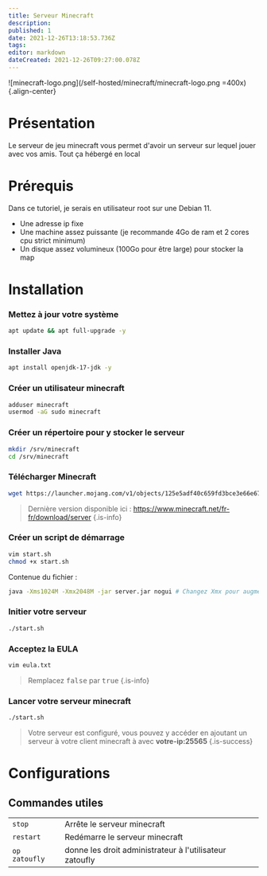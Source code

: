 ```yaml
---
title: Serveur Minecraft
description: 
published: 1
date: 2021-12-26T13:18:53.736Z
tags: 
editor: markdown
dateCreated: 2021-12-26T09:27:00.078Z
---
```


![minecraft-logo.png](/self-hosted/minecraft/minecraft-logo.png =400x){.align-center}
 
# Présentation
Le serveur de jeu minecraft vous permet d'avoir un serveur sur lequel jouer avec vos amis. Tout ça hébergé en local
 
# Prérequis
Dans ce tutoriel, je serais en utilisateur root sur une Debian 11.
- Une adresse ip fixe
- Une machine assez puissante (je recommande 4Go de ram et 2 cores cpu strict minimum)
- Un disque assez volumineux (100Go pour être large) pour stocker la map
 
# Installation
### Mettez à jour votre système
```bash
apt update && apt full-upgrade -y
```
### Installer Java
```bash
apt install openjdk-17-jdk -y
```
 
### Créer un utilisateur minecraft
```bash
adduser minecraft
usermod -aG sudo minecraft
```
 
### Créer un répertoire pour y stocker le serveur
```bash
mkdir /srv/minecraft
cd /srv/minecraft
```
 
### Télécharger Minecraft 
```bash
wget https://launcher.mojang.com/v1/objects/125e5adf40c659fd3bce3e66e67a16bb49ecc1b9/server.jar
```
> Dernière version disponible ici : https://www.minecraft.net/fr-fr/download/server
{.is-info}
 
### Créer un script de démarrage
```bash
vim start.sh
chmod +x start.sh
```
Contenue du fichier :
```bash
java -Xms1024M -Xmx2048M -jar server.jar nogui # Changez Xmx pour augmenter la RAM alloué à minecraft
```
 
### Initier votre serveur
```bash
./start.sh
```
 
### Acceptez la EULA
```bash
vim eula.txt
```
> Remplacez <kbd>false</kbd> par <kbd>true</kbd> 
{.is-info}
 
### Lancer votre serveur minecraft
```bash
./start.sh
```
 
> Votre serveur est configuré, vous pouvez y accéder en ajoutant un serveur à votre client minecraft à avec **votre-ip:25565** 
{.is-success}
 
# Configurations
## Commandes utiles
|     |     |
| --- | --- |
| `stop` | Arrête le serveur minecraft |
| `restart` | Redémarre le serveur minecraft |
| `op zatoufly` | donne les droit administrateur à l'utilisateur zatoufly |